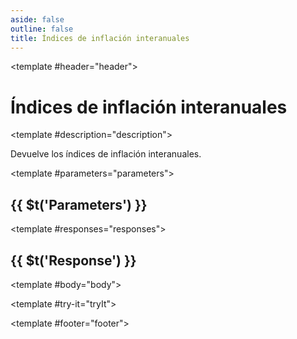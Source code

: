 ```yaml
---
aside: false
outline: false
title: Índices de inflación interanuales
---
```


<script setup>
import { useRoute, useData } from 'vitepress'

const route = useRoute()

const { isDark } = useData()
</script>

<OAPath method="GET" id="get-finanzas-indices-inflacion-interanual">

<template #header="header">

# Índices de inflación interanuales

</template>

<template #description="description">

Devuelve los índices de inflación interanuales.

<!--@include: ./parts/get-finanzas-indices-inflacion-interanual-description-after.md -->

</template>

<template #parameters="parameters">

## {{ $t('Parameters') }}

<OAParameters operation-id="get-finanzas-indices-inflacion-interanual" :parameters="parameters.parameters" />

</template>

<template #responses="responses">

## {{ $t('Response') }}

<OAResponses :responses="responses.responses" :schema="responses.schema" :responseType="responses.responseType" :isDark="isDark">

<template #body="body">

<OAResponseBody :schema="body.schema" :responseType="body.responseType" />

</template>

</OAResponses>

</template>

<template #try-it="tryIt">

<OATryWithVariables :operation-id="tryIt.operationId" :method="tryIt.method" :path="tryIt.path" :baseUrl="tryIt.baseUrl" :isDark="isDark" />

</template>

<template #footer="footer">

<OAFooter />

<!--@include: ./parts/get-finanzas-indices-inflacion-interanual-footer.md -->

</template>

</OAPath>
